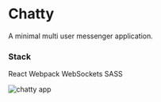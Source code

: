 Chatty
======

A minimal multi user messenger application.

### Stack
React
Webpack
WebSockets
SASS


![chatty app](https://github.com/lankypete/chatty-app/usage.png "Chatty App")